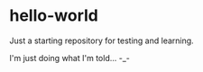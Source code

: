 # hello-world
Just a starting repository for testing and learning.

I'm just doing what I'm told... -_-
